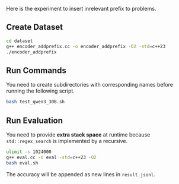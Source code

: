 Here is the experiment to insert inrelevant prefix to problems.

## Create Dataset

```bash
cd dataset
g++ encoder_addprefix.cc -o encoder_addprefix -O2 -std=c++23
./encoder_addprefix
```

## Run Commands

You need to create subdirectories with corresponding names before running the following script.

```bash
bash test_qwen3_30B.sh
```

## Run Evaluation

You need to provide **extra stack space** at runtime because `std::regex_search` is implemented by a recursive.

```bash
ulimit -s 1024000
g++ eval.cc -o eval -std=c++23 -O2
bash eval.sh
```

The accuracy will be appended as new lines in `result.jsonl`.